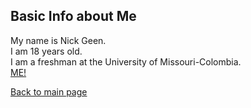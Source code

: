 ## Basic Info about Me

My name is Nick Geen.   
I am 18 years old.  
I am a freshman at the University of Missouri-Colombia.  
[ME!](https://github.com/NorkGorn/NorkGorn/blob/06e3d0bf943ba4366248fa98b0f9ae8caed56440/NICK.jpg "San Juan Mountains")




[Back to main page](https://github.com/NorkGorn/NorkGorn.git)
